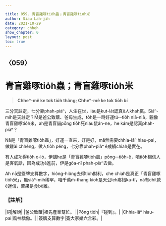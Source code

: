 ```yaml
---

title: 059. 青盲雞啄tio̍h蟲；青盲雞啄tio̍h米
author: Siau Lah-jih
date: 2021-10-29
category: chheh
show_chapter: 0
layout: post
toc: true
---
```

  
## 〈059〉
# 青盲雞啄tio̍h蟲；青盲雞啄tio̍h米
>**Chheⁿ-mê ke tok tio̍h thâng; Chheⁿ-mê ke tok tio̍h bí**

三分天註定，七分靠phah-piàⁿ，人生在世，iáu是kut-la̍t認真ê人khah贏。Siáⁿ-mih是天註定？M̄是爸公致蔭、爸母生成，to̍h是一時好運tú--tio̍h niā-niā，親像青盲雞啄tio̍h米，ah是青盲貓pōng tio̍h死niáu鼠án-ne，he kám是認真phah-piàⁿ？

Nā是「青盲雞啄tio̍h蟲」，好運一直來，好是好，mā無需要chhia-iāⁿ hiau-pai，做雞ài chhéng，做人tio̍h péng，七分靠phah-piàⁿ ê成績chiah是實在。

有人成功得tio̍h o-ló，伊講he是「青盲雞啄tio̍h蟲」pōng--tio̍h-ê，咱tio̍h相信人是客氣話，因為成功ê進前，伊是gŏa-nī phah-piàⁿ去做。

Ah nā是簽牌支算數字，hiông-hiông去得tio̍h財利，che chiah是真正「青盲雞啄tio̍h米」，無siáⁿ-mih稀罕，咱千萬m̄-thang kioh是天公leh疼惜ka-tī，nā有chit款ê迷信，苦果是食bē離。


### 【註解】

|詞|解說|
|爸公致蔭|祖先產業幫忙。|
|Pōng tio̍h|『碰到』。|
|Chhia-iāⁿ hiau-pai|風神驕傲。|
|簽牌支算數字|簽大家樂六合彩。|

